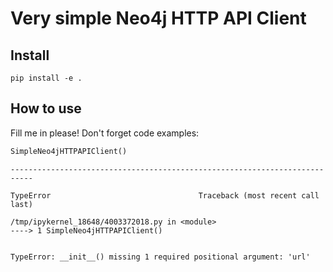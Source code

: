 # Very simple Neo4j HTTP API Client



## Install

`pip install -e .`

## How to use

Fill me in please! Don't forget code examples:

```python
SimpleNeo4jHTTPAPIClient()
```


    ---------------------------------------------------------------------------

    TypeError                                 Traceback (most recent call last)

    /tmp/ipykernel_18648/4003372018.py in <module>
    ----> 1 SimpleNeo4jHTTPAPIClient()
    

    TypeError: __init__() missing 1 required positional argument: 'url'

